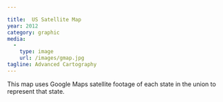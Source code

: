 ```yaml
---

title:  US Satellite Map
year: 2012
category: graphic
media:
  -
    type: image
    url: /images/gmap.jpg
tagline: Advanced Cartography
---
```

This map uses Google Maps satellite footage of each state in the union to represent that state.
